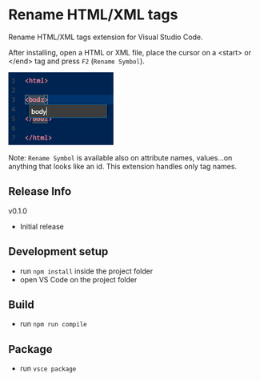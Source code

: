 # Rename HTML/XML tags
Rename HTML/XML tags extension for Visual Studio Code.

After installing, open a HTML or XML file, place the cursor on a &lt;start&gt; or &lt;/end&gt; tag and press `F2` (`Rename Symbol`).

![Command](doc/logo.png "Command")

Note: `Rename Symbol` is available also on attribute names, values...on anything that looks like an id. This extension handles only tag names.

## Release Info

v0.1.0
- Initial release

## Development setup
- run `npm install` inside the project folder
- open VS Code on the project folder

## Build
- run `npm run compile`

## Package
- run `vsce package`

